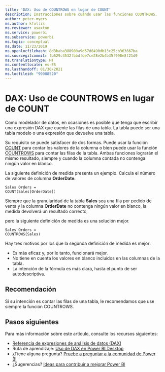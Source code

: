```yaml
---
title: 'DAX: Uso de COUNTROWS en lugar de COUNT'
description: Instrucciones sobre cuándo usar las funciones COUNTROWS.
author: peter-myers
ms.author: kfollis
ms.reviewer: asaxton
ms.service: powerbi
ms.subservice: powerbi
ms.topic: conceptual
ms.date: 11/23/2019
ms.openlocfilehash: 8d3baba388900a9d57d6490db13c25cb363667ba
ms.sourcegitcommit: fb529c4532fbbdfde7ce28e2b4b35f990e8f21d9
ms.translationtype: HT
ms.contentlocale: es-ES
ms.lasthandoff: 01/30/2021
ms.locfileid: "99088520"
---
```

# <a name="dax-use-countrows-instead-of-count"></a>DAX: Uso de COUNTROWS en lugar de COUNT

Como modelador de datos, en ocasiones es posible que tenga que escribir una expresión DAX que cuente las filas de una tabla. La tabla puede ser una tabla modelo o una expresión que devuelve una tabla.

Su requisito se puede satisfacer de dos formas. Puede usar la función [COUNT](/dax/count-function-dax) para contar los valores de la columna o bien puede usar la función [COUNTROWS](/dax/countrows-function-dax) para contar las filas de la tabla. Ambas funciones lograrán el mismo resultado, siempre y cuando la columna contada no contenga ningún valor en blanco.

La siguiente definición de medida presenta un ejemplo. Calcula el número de valores de columna **OrderDate**.

```dax
Sales Orders =
COUNT(Sales[OrderDate])
```

Siempre que la granularidad de la tabla **Sales** sea una fila por pedido de venta y la columna **OrderDate** no contenga ningún valor en blanco, la medida devolverá un resultado correcto,

pero la siguiente definición de medida es una solución mejor.

```dax
Sales Orders =
COUNTROWS(Sales)
```

Hay tres motivos por los que la segunda definición de medida es mejor:

- Es más eficaz y, por lo tanto, funcionará mejor.
- No tiene en cuenta los valores en blanco incluidos en las columnas de la tabla.
- La intención de la fórmula es más clara, hasta el punto de ser autodescriptiva.

## <a name="recommendation"></a>Recomendación

Si su intención es contar las filas de una tabla, le recomendamos que use siempre la función COUNTROWS.

## <a name="next-steps"></a>Pasos siguientes

Para más información sobre este artículo, consulte los recursos siguientes:

- [Referencia de expresiones de análisis de datos (DAX)](/dax/)
- Ruta de aprendizaje: [Uso de DAX en Power BI Desktop](/learn/paths/dax-power-bi/)
- ¿Tiene alguna pregunta? [Pruebe a preguntar a la comunidad de Power BI](https://community.powerbi.com/)
- ¿Sugerencias? [Ideas para contribuir a mejorar Power BI](https://ideas.powerbi.com)